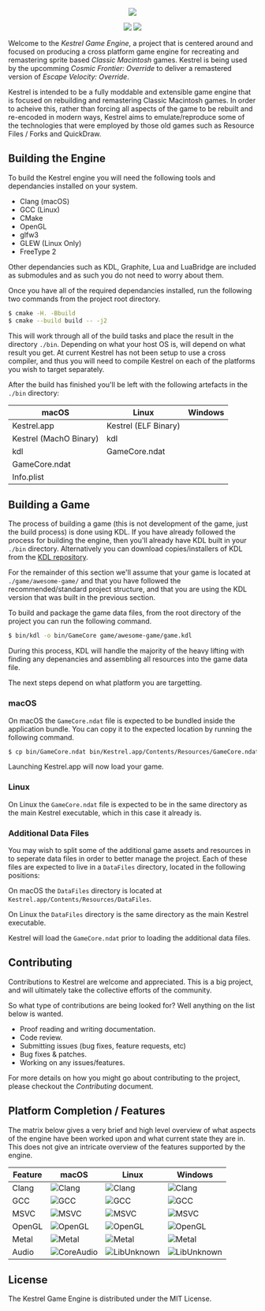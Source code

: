 <p align="center">
  <img src="https://user-images.githubusercontent.com/681356/92330908-8530f800-f06a-11ea-842c-3ba3b6cc6ccd.png">
</p>

<p align="center">
  <img src="https://img.shields.io/badge/version-v0.0.1_alpha-red.svg">
  <img src="https://img.shields.io/badge/license-MIT-blue.svg">
</p>

Welcome to the _Kestrel Game Engine_, a project that is centered around and focused on producing a cross platform game engine for recreating and remastering sprite based _Classic Macintosh_ games. Kestrel is being used by the upcomming _Cosmic Frontier: Override_ to deliver a remastered version of _Escape Velocity: Override_.

Kestrel is intended to be a fully moddable and extensible game engine that is focused on rebuilding and remastering Classic Macintosh games. In order to acheive this, rather than forcing all aspects of the game to be rebuilt and re-encoded in modern ways, Kestrel aims to emulate/reproduce some of the technologies that were employed by those old games such as Resource Files / Forks and QuickDraw.

## Building the Engine
To build the Kestrel engine you will need the following tools and dependancies installed on your system.

- Clang (macOS)
- GCC (Linux)
- CMake
- OpenGL
- glfw3
- GLEW (Linux Only)
- FreeType 2

Other dependancies such as KDL, Graphite, Lua and LuaBridge are included as submodules and as such you do not need to worry about them.

Once you have all of the required dependancies installed, run the following two commands from the project root directory.

```sh
$ cmake -H. -Bbuild
$ cmake --build build -- -j2
```

This will work through all of the build tasks and place the result in the directory `./bin`. Depending on what your host OS is, will depend on what result you get. At current Kestrel has not been setup to use a cross compiler, and thus you will need to compile Kestrel on each of the platforms you wish to target separately.

After the build has finished you'll be left with the following artefacts in the `./bin` directory:

| macOS | Linux | Windows |
| --- | --- | --- |
| Kestrel.app | Kestrel (ELF Binary) | |
| Kestrel (MachO Binary) | kdl | |
| kdl | GameCore.ndat | |
| GameCore.ndat | | |
| Info.plist | | |


## Building a Game
The process of building a game (this is not development of the game, just the build process) is done using KDL. If you have already followed the process for building the engine, then you'll already have KDL built in your `./bin` directory. Alternatively you can download copies/installers of KDL from the [KDL repository](https://github.com/tjhancocks/kdl.git).

For the remainder of this section we'll assume that your game is located at `./game/awesome-game/` and that you have followed the recommended/standard project structure, and that you are using the KDL version that was built in the previous section.

To build and package the game data files, from the root directory of the project you can run the following command.

```sh
$ bin/kdl -o bin/GameCore game/awesome-game/game.kdl
```

During this process, KDL will handle the majority of the heavy lifting with finding any depenancies and assembling all resources into the game data file.

The next steps depend on what platform you are targetting.

### macOS
On macOS the `GameCore.ndat` file is expected to be bundled inside the application bundle. You can copy it to the expected location by running the following command.

```sh
$ cp bin/GameCore.ndat bin/Kestrel.app/Contents/Resources/GameCore.ndat
```

Launching Kestrel.app will now load your game.

### Linux
On Linux the `GameCore.ndat` file is expected to be in the same directory as the main Kestrel executable, which in this case it already is.

### Additional Data Files
You may wish to split some of the additional game assets and resources in to seperate data files in order to better manage the project. Each of these files are expected to live in a `DataFiles` directory, located in the following positions:

On macOS the `DataFiles` directory is located at `Kestrel.app/Contents/Resources/DataFiles`.

On Linux the `DataFiles` directory is the same directory as the main Kestrel executable.

Kestrel will load the `GameCore.ndat` prior to loading the additional data files.


## Contributing
Contributions to Kestrel are welcome and appreciated. This is a big project, and will ultimately take the collective efforts of the community.

So what type of contributions are being looked for? Well anything on the list below is wanted.

- Proof reading and writing documentation.
- Code review.
- Submitting issues (bug fixes, feature requests, etc)
- Bug fixes & patches.
- Working on any issues/features.

For more details on how you might go about contributing to the project, please checkout the _Contributing_ document.

## Platform Completion / Features
The matrix below gives a very brief and high level overview of what aspects of the engine have been worked upon and what current state they are in. This does not give an intricate overview of the features supported by the engine.

| Feature | macOS | Linux | Windows |
| --- | --- | --- | --- |
| Clang | ![Clang](https://img.shields.io/badge/Clang-Supported-good.svg) | ![Clang](https://img.shields.io/badge/Clang-Unknown-grey.svg) | ![Clang](https://img.shields.io/badge/Clang-Not_Supported-black.svg) |
| GCC | ![GCC](https://img.shields.io/badge/GCC-Not_Supported-black.svg) | ![GCC](https://img.shields.io/badge/GCC-Supported-good.svg) | ![GCC](https://img.shields.io/badge/GCC-Not_Supported-black.svg) |
| MSVC | ![MSVC](https://img.shields.io/badge/MSVC-Not_Supported-black.svg) | ![MSVC](https://img.shields.io/badge/MSVC-Not_Supported-black.svg) | ![MSVC](https://img.shields.io/badge/MSVC-Not_Implemented-red.svg) |
| OpenGL | ![OpenGL](https://img.shields.io/badge/OpenGL-Supported-good.svg) | ![OpenGL](https://img.shields.io/badge/OpenGL-Supported-good.svg) | ![OpenGL](https://img.shields.io/badge/OpenGL-Not_Implemented-red.svg) |
| Metal | ![Metal](https://img.shields.io/badge/Metal-In_Progress-yellow.svg) | ![Metal](https://img.shields.io/badge/Metal-Not_Supported-black.svg) | ![Metal](https://img.shields.io/badge/Metal-Not_Supported-black.svg) |
| Audio | ![CoreAudio](https://img.shields.io/badge/Core_Audio-Not_Implemented-red.svg) | ![LibUnknown](https://img.shields.io/badge/Library_Unknown-grey.svg) | ![LibUnknown](https://img.shields.io/badge/Library_Unknown-grey.svg) |


## License
The Kestrel Game Engine is distributed under the MIT License.